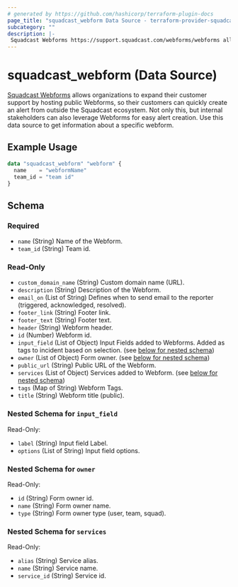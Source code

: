 ```yaml
---
# generated by https://github.com/hashicorp/terraform-plugin-docs
page_title: "squadcast_webform Data Source - terraform-provider-squadcast"
subcategory: ""
description: |-
 Squadcast Webforms https://support.squadcast.com/webforms/webforms allows organizations to expand their customer support by hosting public Webforms, so their customers can quickly create an alert from outside the Squadcast ecosystem. Not only this, but internal stakeholders can also leverage Webforms for easy alert creation. Use this data source to get information about a specific webform.
---
```


# squadcast_webform (Data Source)

[Squadcast Webforms](https://support.squadcast.com/webforms/webforms) allows organizations to expand their customer support by hosting public Webforms, so their customers can quickly create an alert from outside the Squadcast ecosystem. Not only this, but internal stakeholders can also leverage Webforms for easy alert creation. Use this data source to get information about a specific webform.

## Example Usage

```terraform
data "squadcast_webform" "webform" {
  name    = "webformName"
  team_id = "team id"
}
```

<!-- schema generated by tfplugindocs -->

## Schema

### Required

- `name` (String) Name of the Webform.
- `team_id` (String) Team id.

### Read-Only

- `custom_domain_name` (String) Custom domain name (URL).
- `description` (String) Description of the Webform.
- `email_on` (List of String) Defines when to send email to the reporter (triggered, acknowledged, resolved).
- `footer_link` (String) Footer link.
- `footer_text` (String) Footer text.
- `header` (String) Webform header.
- `id` (Number) Webform id.
- `input_field` (List of Object) Input Fields added to Webforms. Added as tags to incident based on selection. (see [below for nested schema](#nestedatt--input_field))
- `owner` (List of Object) Form owner. (see [below for nested schema](#nestedatt--owner))
- `public_url` (String) Public URL of the Webform.
- `services` (List of Object) Services added to Webform. (see [below for nested schema](#nestedatt--services))
- `tags` (Map of String) Webform Tags.
- `title` (String) Webform title (public).

<a id="nestedatt--input_field"></a>

### Nested Schema for `input_field`

Read-Only:

- `label` (String) Input field Label.
- `options` (List of String) Input field options.

<a id="nestedatt--owner"></a>

### Nested Schema for `owner`

Read-Only:

- `id` (String) Form owner id.
- `name` (String) Form owner name.
- `type` (String) Form owner type (user, team, squad).

<a id="nestedatt--services"></a>

### Nested Schema for `services`

Read-Only:

- `alias` (String) Service alias.
- `name` (String) Service name.
- `service_id` (String) Service id.
